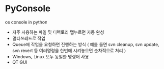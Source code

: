 # PyConsole
os console in python
- 자주 사용하는 파일 및 디렉토리 탭누르면 자동 완성
- 멀티쓰레드로 작업
- Queue에 작업을 요청하면 진행하는 방식 ( 예를 들면 svn cleanup, svn update, svn revert 등 여러명령을 한번에 시켜놓으면 순차적으로 처리 )
- Windows, Linux 모두 동일한 명령어 사용
- QT GUI
